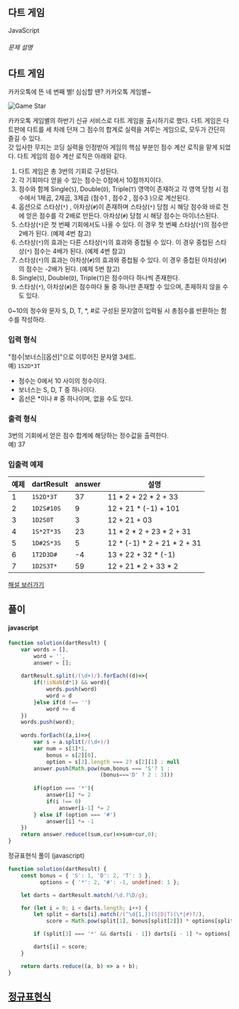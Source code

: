 ## 다트 게임

JavaScript

###### 문제 설명

다트 게임
-----

카카오톡에 뜬 네 번째 별! 심심할 땐? 카카오톡 게임별~

![Game Star](http://t1.kakaocdn.net/welcome2018/gamestar.png "게임별")

카카오톡 게임별의 하반기 신규 서비스로 다트 게임을 출시하기로 했다. 다트 게임은 다트판에 다트를 세 차례 던져 그 점수의 합계로 실력을 겨루는 게임으로, 모두가 간단히 즐길 수 있다.\
갓 입사한 무지는 코딩 실력을 인정받아 게임의 핵심 부분인 점수 계산 로직을 맡게 되었다. 다트 게임의 점수 계산 로직은 아래와 같다.

1.  다트 게임은 총 3번의 기회로 구성된다.
2.  각 기회마다 얻을 수 있는 점수는 0점에서 10점까지이다.
3.  점수와 함께 Single(`S`), Double(`D`), Triple(`T`) 영역이 존재하고 각 영역 당첨 시 점수에서 1제곱, 2제곱, 3제곱 (점수1 , 점수2 , 점수3 )으로 계산된다.
4.  옵션으로 스타상(`*`) , 아차상(`#`)이 존재하며 스타상(`*`) 당첨 시 해당 점수와 바로 전에 얻은 점수를 각 2배로 만든다. 아차상(`#`) 당첨 시 해당 점수는 마이너스된다.
5.  스타상(`*`)은 첫 번째 기회에서도 나올 수 있다. 이 경우 첫 번째 스타상(`*`)의 점수만 2배가 된다. (예제 4번 참고)
6.  스타상(`*`)의 효과는 다른 스타상(`*`)의 효과와 중첩될 수 있다. 이 경우 중첩된 스타상(`*`) 점수는 4배가 된다. (예제 4번 참고)
7.  스타상(`*`)의 효과는 아차상(`#`)의 효과와 중첩될 수 있다. 이 경우 중첩된 아차상(`#`)의 점수는 -2배가 된다. (예제 5번 참고)
8.  Single(`S`), Double(`D`), Triple(`T`)은 점수마다 하나씩 존재한다.
9.  스타상(`*`), 아차상(`#`)은 점수마다 둘 중 하나만 존재할 수 있으며, 존재하지 않을 수도 있다.

0~10의 정수와 문자 S, D, T, *, #로 구성된 문자열이 입력될 시 총점수를 반환하는 함수를 작성하라.

### 입력 형식

"점수|보너스|[옵션]"으로 이루어진 문자열 3세트.\
예) `1S2D*3T`

-   점수는 0에서 10 사이의 정수이다.
-   보너스는 S, D, T 중 하나이다.
-   옵선은 *이나 # 중 하나이며, 없을 수도 있다.

### 출력 형식

3번의 기회에서 얻은 점수 합계에 해당하는 정수값을 출력한다.\
예) 37

### 입출력 예제

| 예제 | dartResult | answer | 설명 |
| --- | --- | --- | --- |
| 1 | `1S2D*3T` | 37 | 11 * 2 + 22 * 2 + 33 |
| 2 | `1D2S#10S` | 9 | 12 + 21 * (-1) + 101 |
| 3 | `1D2S0T` | 3 | 12 + 21 + 03 |
| 4 | `1S*2T*3S` | 23 | 11 * 2 * 2 + 23 * 2 + 31 |
| 5 | `1D#2S*3S` | 5 | 12 * (-1) * 2 + 21 * 2 + 31 |
| 6 | `1T2D3D#` | -4 | 13 + 22 + 32 * (-1) |
| 7 | `1D2S3T*` | 59 | 12 + 21 * 2 + 33 * 2 |

[해설 보러가기](http://tech.kakao.com/2017/09/27/kakao-blind-recruitment-round-1/)

## 풀이

#### javascript
```javascript
function solution(dartResult) {
    var words = [],
        word = '',
        answer = [];
    
    dartResult.split(/(\d+)/).forEach((d)=>{
        if(!isNaN(d*1) && word){            
            words.push(word)
            word = d
        }else if(d !== '')
            word += d    
    })
    words.push(word);
    
    words.forEach((a,i)=>{
        var s = a.split(/(\d+)/)
        var num = s[1]*1,
            bonus = s[2][0],
            option = s[2].length === 2? s[2][1] : null
        answer.push(Math.pow(num,bonus === 'S'? 1 : 
                             (bonus==='D' ? 2 : 3)))
        
        if(option === '*'){
            answer[i] *= 2
            if(i !== 0)
                answer[i-1] *= 2
        } else if (option === '#')
            answer[i] *= -1
    })
    return answer.reduce((sum,cur)=>sum+cur,0);
}
```
정규표현식 풀이 (javascript)
```javascript
function solution(dartResult) {
    const bonus = { 'S': 1, 'D': 2, 'T': 3 },
          options = { '*': 2, '#': -1, undefined: 1 };

    let darts = dartResult.match(/\d.?\D/g);

    for (let i = 0; i < darts.length; i++) {
        let split = darts[i].match(/(^\d{1,})(S|D|T)(\*|#)?/),
            score = Math.pow(split[1], bonus[split[2]]) * options[split[3]];

        if (split[3] === '*' && darts[i - 1]) darts[i - 1] *= options['*'];

        darts[i] = score;
    }

    return darts.reduce((a, b) => a + b);
}
```

## [정규표현식](https://developer.mozilla.org/ko/docs/Web/JavaScript/Guide/Regular_Expressions)
